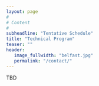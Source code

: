 ```yaml
---
layout: page
#
# Content
#
subheadline: "Tentative Schedule"
title: "Technical Program"
teaser: ""
header:
   image_fullwidth: "belfast.jpg"
   permalink: "/contact/"
---
```


TBD

<!---
<table border="1" style="width:750px; text-align:center; vertical-align=middle; border:1px solid black; ">

 <tr>
  <th>  </th>
  <th>  </th>
  <th style="text-align:center;"> Workshops </th>
  <th colspan="6" style="text-align:center;"> Main Conference </th>
 </tr>

 <tr>
  <th width="25">  </th>
  <th width="25">  </th>
  <th width="100" style="text-align:center;"> Tuesday </th>
  <th width="200" style="text-align:center;" colspan="2"> Wednesday </th>
  <th width="200" style="text-align:center;" colspan="2"> Thursday </th>
  <th width="200" style="text-align:center;" colspan="2"> Friday </th>
 </tr>

 <tr>
  <th width="25"> H </th>
  <th width="25"> M </th>
  <th width="100">   </th>
  <th width="100"> Honolulu </th>
  <th width="100"> Kahuku </th>
  <th width="100"> Honolulu </th>
  <th width="100"> Kahuku </th>
  <th width="100"> Honolulu </th>
  <th width="100"> Kahuku </th>
 </tr>

 <tr>
  <td rowspan="2"> 07 </td>
  <td> 00 </td>
   <td colspan="7"> </td>

  </tr>

 <tr>
  <td> 30 </td>
 <td colspan="7" rowspan="2" style="text-align:center; vertical-align:middle; font-size:20px;"> Registration Open </td>

 </tr>

 <tr>
  <td rowspan="2"> 08 </td>
  <td> 00 </td>
 </tr>

 <tr>
  <td> 30 </td>
  <td colspan="1" rowspan="4"> Workshop </td>
  <td colspan="2" rowspan="2" style="text-align:center; vertical-align:middle;"> <b> Keynote 1 * : </b><br> Dr. Derek Chiou, <br> Microsoft and The University of Texas at Austin</td>
  <td colspan="2" rowspan="2" style="text-align:center; vertical-align:middle;"> <b> Keynote 2 * : </b><br> Dr. David Richards, <br> Lawrence Livermore National Laboratory</td>
  <td colspan="2" rowspan="2" style="text-align:center; vertical-align:middle;"> <b> Keynote 3 * : </b><br> Dr. Kate Keahey, <br> Argonne National Laboratory</td>
 </tr>

 <tr>
  <td rowspan="2"> 09 </td>
  <td> 00 </td>
 </tr>

 <tr>
  <td> 30 </td>
  <td colspan="2" rowspan="2" style="text-align:center; vertical-align:middle;"><b> Session 01 * : </b><br> Best Papers 1 </td>
  <td colspan="2" rowspan="2" style="text-align:center; vertical-align:middle;"><b> Session 08 * : </b><br> Best Papers 2 </td>
  <td colspan="1" rowspan="2"><b> Session 13 : </b> Scheduling </td>
  <td colspan="1" rowspan="2"><b> Session 14 : </b> Performance Profiling </td>
 </tr>

 <tr>
  <td rowspan="2"> 10 </td>
  <td> 00 </td>
 </tr>

 <tr>
  <td> 30 </td>
  <td colspan="7" rowspan="1" style="text-align:center; vertical-align:middle; font-size:20px;"> Coffee Break </td>
 </tr>

 <tr>
  <td rowspan="2"> 11 </td>
  <td> 00 </td>
  <td colspan="1" rowspan="3"> Workshop </td>
  <td colspan="1" rowspan="3"><b> Session 02 : </b> Algorithms </td>
  <td colspan="1" rowspan="3"><b> Session 03 : </b> Big Data and HPC </td>
  <td colspan="1" rowspan="3"><b> Session 09 : </b> High-Performance Big Data Analytics </td>
  <td colspan="1" rowspan="3"><b> Session 10 : </b> Virtualisation </td>
  <td colspan="1" rowspan="3"><b> Session 15 : </b> Leveraging Accelerated Systems </td>
  <td colspan="1" rowspan="3"><b> Session 16 : </b> Fault Tolerance </td>
 </tr>

 <tr>
  <td> 30 </td>
 </tr>

 <tr>
  <td rowspan="2"> 12 </td>
  <td> 00 </td>
 </tr>

 <tr>
  <td> 30 </td>
  <td colspan="7" rowspan="3" style="text-align:center; vertical-align:middle; font-size:20px;"> Lunch </td>
 </tr>

 <tr>
  <td rowspan="2"> 13 </td>
  <td> 00 </td>
 </tr>

 <tr>
  <td> 30 </td>
 </tr>

 <tr>
  <td rowspan="2"> 14 </td>
  <td> 00 </td>
  <td colspan="1" rowspan="3"> Workshop </td>
  <td colspan="1" rowspan="3"><b> Session 04 : </b> Performance and Energy Modeling and Analysis </td>
  <td colspan="1" rowspan="3"><b> Session 05 : </b> Resource Management and Runtime Systems </td>
  <td colspan="2" rowspan="3" style="text-align:center; vertical-align:middle; font-size:20px;"> Panel * </td>
  <td colspan="1" rowspan="3"><b> Session 17 : </b> Numerical Methods and Libraries </td>
  <td colspan="1" rowspan="3"><b> Session 18 : </b> Programming and System Software </td>
 </tr>

 <tr>
  <td> 30 </td>
 </tr>

 <tr>
  <td rowspan="2"> 15 </td>
  <td> 00 </td>
 </tr>

 <tr>
  <td> 30 </td>
  <td colspan="7" rowspan="1" style="text-align:center; vertical-align:middle; font-size:20px;"> Coffee Break </td>
 </tr>

 <tr>
  <td rowspan="2"> 16 </td>
  <td> 00 </td>
  <td colspan="1" rowspan="4"> Workshop </td>
  <td colspan="1" rowspan="4"><b> Session 06 : </b> Memory and Networks </td>
  <td colspan="1" rowspan="4"><b> Session 07 : </b> Virtualisation and I/O </td>
  <td colspan="1" rowspan="4"><b> Session 11 : </b> Emerging Architectures and Parallel Programming </td>
  <td colspan="1" rowspan="4"><b> Session 12 : </b> Data Storage and Processing </td>
  <td colspan="1" rowspan="4"><b> Session 19 : </b> Algorithms and Tools for I/O and Big Data Management </td>
  <td colspan="1" rowspan="4"><b> Session 20 : </b> Silent Data Corruption </td>
 </tr>

 <tr>
  <td> 30 </td>
 </tr>

 <tr>
  <td rowspan="2"> 17 </td>
  <td> 00 </td>
 </tr>

 <tr>
  <td> 30 </td>
 </tr>

 <tr>
  <td rowspan="2"> 18 </td>
  <td> 00 </td>
  <td>  </td>
  <td colspan="2" rowspan="4" style="text-align:center; vertical-align:middle; font-size:20px;"> Poster Reception * </td>
  <td colspan="2" rowspan="4" style="text-align:center; vertical-align:middle; font-size:20px;"> Banquet * </td>
  <td>  </td>
  <td>  </td>
 </tr>

 <tr>
  <td> 30 </td>
  <td>  </td>
  <td>  </td>
  <td>  </td>
 </tr>

 <tr>
  <td rowspan="2"> 19 </td>
  <td> 00 </td>
  <td>  </td>
  <td>  </td>
  <td>  </td>
 </tr>

 <tr>
  <td> 30 </td>
  <td>  </td>
  <td>  </td>
  <td>  </td>
 </tr>

</table>

<b> (*) These sessions are held in the Lanai room. </b><br>


<h4>Keynote 1 : Specializing Data Centers using Reconfigurable Logic </h4>


<h5>Speaker : Dr. Derek Chiou, Microsoft and The University of Texas at Austin</h5><br>
<h5>Chair : Rich Vuduc </h5>

<b>Abstract : </b> Introducing reconfigurable logic into data center servers
provides both the benefits of specialized hardware and the convenience of
homogeneous hardware.  Placing an FPGA in the network path as well as attached
to the server via PCIe enables an FPGA-centric computational model, in contrast
to the CPU-centric computational model that pervades computing today. In an
FPGA-centric model, the FPGA is the first to process each packet and only
passes the packets it cannot handle to the CPU that acts as a complexity
offload engine. Microsoft has deployed such an architecture throughout its
cloud and implements a wide range of capabilities, including deep neural
networks and software defined networking acceleration, on it. I will describe
Microsoft's Configurable Cloud, some cases of how it is used, and the resulting
performance.

<b>Bio : </b> Derek Chiou is a Partner Architect at Microsoft where he leads
the Azure Cloud Silicon team working on FPGAs and ASICs for data center
applications and infrastructure and a researcher in the Electrical and Computer
Engineering Department at The University of Texas at Austin. His research areas
are FPGA acceleration, high-performance computer simulation, rapid system
design, computer architecture, parallel computing, Internet router
architecture, and network processors. Before going to UT, Dr. Chiou was a
system architect and lead the performance modeling team at Avici Systems, a
manufacturer of terabit core routers. Dr. Chiou received his Ph.D., S.M. and
S.B. degrees in Electrical Engineering and Computer Science from MIT.

<h4>Keynote 2 : Dr. David Richards, Lawrence Livermore National Laboratory</h4>

<h5>Speaker : Dr. David Richards, Lawrence Livermore National Laboratory</h5><br>
<h5>Chair : Todd Gambling </h5>

<b>Abstract : </b> TBD.

<h4>Keynote 3 : At the Crossroads of HPC and Big Data</h4>

<h5>Speaker : Dr. Kate Keahey, Argonne National Laboratory </h5><br>
<h5>Chair : Gabriel Antoniu </h5>

<b>Abstract : </b> Experiments, data, and computation have always been
inextricably linked and are even more so today. Large experimental instruments,
equipped with millions of sensors, and producing hundreds of terabytes of data
per experiment will be used more efficiently if extended with a computational
facility providing the scientist with ongoing insight into data. This
relationship is becoming stronger as recently these sensors have left the lab
and started multiplying at large: inexpensive and increasingly sophisticated
sensor devices now allow scientists to instrument forests, oceans or cities
turning our planet into an "instrument at large" and providing unprecedented
opportunities in geophysical, environmental, and social sciences. All this is
creating demand to process more data, faster, and produce results in a more
timely fashion.  This presentation will describe how emergent technology is
creating potential for new avenues of exploration and how this potential is
translated into new scientific applications – but also new infrastructure
requirements and new ideas on how computing can support science. I will give
examples of different approaches explored by various scientific application
groups and discuss ideas on what we can do to catalyze change in tools and
infrastructure – from specific solutions to changes in experimental approach,
to support new modes of usage.


<h4>Sessions : </h4>

<br>
<h5>Session 1: Best Papers 1 (Areas 1 and 2)</h5>
<h5>Chair : Gabriel Antoniu </h5>

 <li>  Tahsin Reza, Christine Klymko, Geoffrey Sanders, Roger Pearce and Matei Ripeanu. <b>Towards Practical and Robust Labeled Pattern Matching in Trillion-Edge Graphs </b>

 <li>  Sourav Chakraborty, Hari Subramoni and Dhabaleswar Panda. <b>Contention-Aware Kernel-Assisted MPI Collectives for Multi/Many-core Systems   </b>

<br>
<h5>Session 2: Algorithms (3 Full papers)</h5>
<h5>Chair : Alexandru Costan </h5>

 <li>  Willian Barreiros Jr., George Teodoro, Tahsin Kurc, Jun Kong, Alba Cristina M. A. Melo and Joel Saltz. <b>Parallel and Efficient Sensitivity Analysis of Microscopy Image Segmentation Workflows in Hybrid Systems    </b>

 <li>  Xiaohui Duan, Kai Xu, Yuandong Chan, Christian Hundt, Bertil Schmidt, Pavan Balaji and Weiguo Liu. <b>S-Aligner: Ultrascalable read mapping on Sunway Taihu Light    </b>

 <li>  Bangtian Liu, Chengyao Wen, Anand D. Sarwate and Maryam Mehri Dehnavi. <b>A Unified Optimization Approach for Sparse Tensor Operations on GPUs    </b>

<br>
<h5>Session 3: Big Data and HPC (2 Full and 2 Short papers)</h5>
<h5>Chair : Osamu Tatebe </h5>

 <li>  Tao Lu, Eric Suchyta, Dave Pugmire, Jong Choi, Scott Klasky, Qing Liu, Norbert Podhorszki, Mark Ainsworth and Matthew Wolf. <b>Canopus: A Paradigm Shift Towards Elastic Extreme-Scale Data Analytics on HPC Storage    </b>

 <li>  Francois Tessier, Venkatram Vishwanath and Emmanuel Jeannot. <b>TAPIOCA: An I/O Library for Optimized Topology-Aware Data Aggregation on Large-Scale Supercomputers    </b>

 <li>  Pierre Matri, Yevhen Alforov, Álvaro Brandon, Michael Kuhn, Philip Carns and Thomas Ludwig. <b>Could Blobs Enable Storage-Based Convergence Between HPC and Big Data? </b>

 <li>  Orcun Yildiz, Amelie Chi Zhou and Shadi Ibrahim. <b>Eley: On the Effectiveness of Burst Buffers for Big Data Processing in HPC systems</b>

<br>
<h5>Session 4: Performance and Energy Modeling and Analysis (3 Full papers)</h5>
<h5>Chair : Olga Pierce </h5>

 <li>  Franz C. Heinrich, Tom Cornebize, Augustin Degomme, Arnaud Legrand, Alexandra Carpen-Amarie, Sascha Hunold, Anne-Cécile Orgerie and Martin Quinson. <b>Predicting the Energy-Consumption of MPI Applications at Scale Using Only a Single Node</b>
  
 <li>  Kewen Meng and Boyana Norris. <b>Mira: A Framework for Static Performance Analysis    </b>

 <li>  An Huynh and Kenjiro Taura. <b>Delay Spotter: A Tool for Spotting Scheduler-Caused Delays in Task Parallel Runtime Systems    </b>

<br>
<h5>Session 5: Resource Management and Runtime Systems (2 Full and 1 Short papers)</h5>
<h5>Chair : Dong Li </h5>

 <li>  Harald Servat, Antonio J. Peña, Germán Llort, Estanislao Mercadal, Hans-Christian Hoppe and Jesus Labarta. <b>Automating the Application Data Placement in Hybrid Memory Systems  </b>

 <li>  Mohammadreza Hoseinyfarahabady, Albert Zomaya and Zahir Tari. <b>Towards QoS- &nbsp;Contention- Aware Resource Provisioning in Streaming Processing Engine    </b>

 <li>  Xiang Ni, Nikhil Jain, Kavitha Chandrasekar and Laxmikant Kale. <b>Runtime Techniques for Programming with Fast and Slow Memory </b>

<br>
<h5>Session 6: Memory and Networks (3 Full and 1 Short papers)</h5>
<h5>Chair : Bronis De Supinski </h5>

 <li>  Yang Li, Saugata Ghose, Jongmoo Choi, Jin Sun, Hui Wang and Onur Mutlu. <b>Utility-Based Hybrid Memory Management    </b>

 <li>  Yingchao Huang and Dong Li. <b>Performance Modeling for Optimal Data Placement on GPU with Heterogeneous Memory Systems     </b>

 <li>  Michihiro Koibuchi, Tomohiro Totoki, Hiroki Matsutani, Hideharu Amano, Fabien Chaix, Ikki Fujiwara and Henri Casanova. <b>A Case for Uni-Directional Network Topologies in Large-Scale Clusters    </b>

 <li>  Mauro Ianni, Alessandro Pellegrini and Francesco Quaglia. <b>A Wait-free Multi-word Atomic (1,N) Register for Large-scale Data Sharing on Multi-core Machines   </b>
   
<br>
<h5>Session 7: Visualization and I/O (3 Full  and 1 Short papers)</h5>
<h5>Chair : Toni Cortes </h5>

 <li>  Jianping Li, Misbah Mubarak, Kwan-Liu Ma, Robert Ross and Christopher Carothers. <b>Visual Analytics Techniques for Exploring the Design Space of Large-Scale High-Radix Networks    </b>

 <li>  Misbah Mubarak, Philip Carns, Jonathan Jenkins, Jianping Li, Nikhil Jain, Shane Snyder, Robert Ross, Abhinav Bhatele, Chris Carothers and Kwan-Liu Ma. <b>Quantifying I/O and Communication Traffic Interference on Burst Buffer Equipped Dragonfly Networks</b>

 <li>  Shaomeng Li, Sudhanshu Sane, Leigh Orf, Pablo Mininni, John Clyne and Hank Child. <b>Spatiotemporal Wavelet Compression for Visualization of Scientific Simulation Data</b>

 <li>  Hyungsoo Jung, Sooyong Kang, Hyuck Han, Hyeongwon Jang, Sang Youp Rhee and Jae Eun Kim. <b>AutoBahn: Accelerating Concurrent, Durable File I/O via a Non-Volatile Buffer   </b>

<br>
<h5>Session 8: Best Papers 2 (Areas 3 and 4)</h5>
<h5>Chair : Rich Vuduc </h5>

 <li>  Stratos Dimopoulos, Chandra Krintz and Rich Wolski. <b>JUSTICE: A Deadline-aware, Fair-share Resource Allocator for Implementing Multi-analytics    </b>

 <li>  Jaehyun Han, Donghun Koo, Glenn K. Lockwood, Jaehwan Lee, Hyeonsang Eom and Soonwook Hwang. <b>Accelerating a burst buffer via user-level I/O isolation.</b>

<br>
<h5>Session 9: High Performance Big Data Analytics (3 Full papers)</h5>
<h5>Chair : Pierre Matri </h5>

 <li>  Peng Sun, Yonggang Wen, Ta Nguyen Binh Duong and Xiaokui Xiao. <b>GraphH: High Performance Big Graph Analytics in Small Clusters    </b>

 <li>  Sarat Sreepathi, Jitendra Kumar, Forrest Hoffman, Richard Mills, Vamsi Sripathi and William Hargrove. <b>Parallel Multivariate Spatio-Temporal Clustering of Large Ecological Datasets on Hybrid Supercomputers    </b>

 <li>  Stefano Iannucci, Hisham A. Kholidy, Amrita Dhakal Ghimire, Rui Jia, Sherif Abdelwahed and Ioana Banicescu. <b>A Comparison of Graph-Based Synthetic Data Generators for Benchmarking Next-Generation Intrusion Detection Systems</b>

<br>
<h5>Session 10: Virtualization (3 Full papers)</h5>
<h5>Chair : Leonardo Bautista-Gomez </h5>

 <li>  Panagiotis Patros, Dayal Dilli, Kenneth Kent and Michael Dawson. <b>Dynamically Compiled Artifact Sharing for Clouds   </b>

 <li>  Daeyoun Kang, Tae Joon Jun, Dohyeun Kim, Jaewook Kim and Daeyoung Kim. <b>ConVGPU: GPU Management Middleware in Container Based Virtualized Environment   </b>

 <li>  Andrew Younge, Kevin Pedretti, Ryan Grant and Ron Brightwell. <b>Enabling Diverse Software Stacks on Supercomputers using High Performance Virtual Clusters    </b>

<br>
<h5>Session 11: Emerging Architectures and Parallel Processing (2 Full and 3 Short papers)</h5>
<h5>Chair : Frank Mueller </h5>

 <li>  Vicente Adolfo Bolea Sanchez, Wonbae Kim, Youngmoon Eom, Kibeom Jin, Moohyeon Nam, Deukyeon Hwang, Jik-Soo Kim and Beomseok Nam. <b>EclipseMR: Distributed and Parallel Task Processing with Consistent Hashing   </b>

 <li>  Reza Azimi, Tyler Fox and Sherief Reda. <b>Understanding the Role of GPGPU-accelerated SoC-based ARM Clusters    </b>

 <li>  Kun Tang, Devesh Tiwari, Saurabh Gupta, Sudharshan Vazhkudai and Xubin He. <b>Effective Running of End-to-end HPC Workflows on Emerging Heterogeneous Architectures   </b>

 <li>  Renan Fischer E Silva and Paul Carpenter. <b>High Throughput and Low Latency on Hadoop Clusters using Explicit Congestion Notification: The Untold Truth    </b>

 <li>  Hari Subramoni, Xiaoyi Lu and Dhabaleswar Panda. <b>A Scalable Network-Based Performance Analysis Tool for MPI on Large-Scale HPC Systems   </b>
  
<br>
<h5>Session 12: Data Storage and Processing (2 Full and 2 Short papers)</h5>
<h5>Chair : Maria S. Perez </h5>

 <li>  Houjun Tang, Suren Byna, Bin Dong, Jialin Liu and Quincey Koziol. <b>SoMeta: Scalable Object-centric Metadata Management for High Performance Computing  </b>

 <li>  Clement Mommessin, Matthieu Dreher, Bruno Raffin and Tom Peterka. <b>Automatic Data Filtering for In Situ Workflows      </b>

 <li>  Hongliang Li, Jie Wu, Zhen Jiang, Xiang Li and Xiaohui Wei. <b>Task Allocation for Stream Processing with Recovery Latency Guarantee </b>

 <li>  Ashish Tapdiya, Yuan Xue and Daniel Fabbri. <b>A Comparative Analysis of Materialized Views Selection and Concurrency Control Mechanisms in NoSQL Databases    </b>

<br>
<h5>Session 13: Scheduling (2 Full papers)</h5>
<h5>Chair : Sriram Krishnamoorthy </h5>

 <li>  Jens Gustedt, Emmanuel Jeannot and Farouk Mansouri. <b>Automatic, Abstracted and Portable Topology-Aware Thread Placement   </b>

 <li>  Jens Breitbart, Simon Pickartz, Josef Weidendorfer, Stefan Lankes and Antonello Monti. <b>Dynamic Co-scheduling Driven by Main Memory Bandwidth Utilization   </b>

<br>
<h5>Session 14: Performance Profiling (2 Full papers)</h5>
<h5>Chair : Yves Robert </h5>

 <li>  Niyazi Sorkunlu, Varun Chandola and Abani Patra. <b>Tracking System Behavior from Resource Usage Data    </b>

 <li>  David Boehme, David Beckingsale and Martin Schulz. <b>Flexible Data Aggregation for Performance Profiling   </b>
    
<br>
<h5>Session 15: Leveraging Accelerated Systems (3 Full papers) </h5>
<h5>Chair : Misbah Mubarak  </h5>

 <li>  Masahiro Nakao, Hitoshi Murai, Hidetoshi Iwashita, Akihiro Tabuchi, Taisuke Boku and Mitsuhisa Sato. <b>Implementing Lattice QCD Application with XcalableACC Language on Accelerated Cluster    </b>

 <li>  Unnikrishnan Cheramangalath, Rupesh Nasre and Y N Srikant. <b>DH-Falcon: A language for large-scale graph processing on Distributed Heterogeneous systems.    </b>

 <li>  David Rohr and Volker Lindenstruth. <b>Fast failure erasure encoding using just in time compilation for CPUs, GPUs, and FPGAs    </b>

<br>
<h5>Session 16: Fault Tolerance (3 Full papers)</h5>
<h5>Chair : Frederic Vivien </h5>

 <li>  Omer Subasi, Sriram Krishnamoorthy and Gokcen Kestor. <b>Toward A General Theory of Optimal Checkpoint Placement  </b>

 <li>  Shuo Yang, Kai Wu, Yifan Qiao, Dong Li and Jidong Zhai. <b>Algorithm-Directed Crash Consistence in Non-Volatile Memory for HPC    </b>

 <li>  Li Han, Louis-Claude Canon, Henri Casanova, Yves Robert and Frédéric Vivien. <b>Checkpointing Workflows for Fail-Stop Errors  </b>

<br>
<h5>Session 17: Numerical Methods and Libraries (2 Full and 2 Short papers)</h5>
<h5>Chair : Olga Pierce </h5>

 <li>  Matt Martineau and Simon Mcintosh-Smith. <b>Exploring on-node parallelism with neutral, a Monte Carlo neutral particle transport mini-app   </b>

 <li>  Matthieu Dreher, Kiran Sasikumar, Subramanian Sankaranarayanan and Tom Peterka. <b>Manala: a Flexible Flow Control Library for Asynchronous Task Communication   </b>

 <li>  Balazs Nemeth, Tom Haber and Wim Lamotte. <b>Distributed Affine-Invariant MCMC Sampler    </b>

 <li>  Takashi Shimokawabe, Toshio Endo, Naoyuki Onodera and Takayuki Aoki. <b>A Stencil Framework to Realize Large-scale Computations Beyond Device Memory Capacity on GPU Supercomputers    </b>

<br>
<h5>Session 18: Programming and Systems Software (2 Full and 2 Short papers)</h5>
<h5>Chair : Sriram Krishnamoorthy </h5>

 <li>  Yuping Fan, Paul Rich, William Allcock, Michael Papka and Zhiling Lan. <b>Trade-off between Prediction Accuracy and Underestimation Rate in Job Runtime Estimates    </b>

 <li>  Pengfei Zou, Tyler Allen, Clauded Davis, Xizhou Feng and Rong Ge. <b>CLIP: Cluster-Level Intelligent Power Coordination for Power-Bounded Systems</b>

 <li>  Tim Suess, Lars Nagel, Marc-Andre Vef, Andre Brinkmann, Dustin Feld and Thomas Soddemann. <b>Pure Functions in C: A Small Keyword for Automatic Parallelization   </b>

 <li>  Maruf Ahmed and Albert Zomaya. <b>The Effect of Resource Allocation and System Events on the Consolidated Virtual Machines Performance</b>

<br>
<h5>Session 19: Algorithms and Tools for I/O and Big Data Management (2 Full and 2 Short papers)</h5>
<h5>Chair : Naoya Maruyama </h5>

 <li>  Jeremy Logan, Jong Choi, Matthew Wolf, George Ostrouchov, Lipeng Wan, Norbert Podhorszki, William Godoy, Erich Lohrmann, Greg Eisenhauer, Chad Wood, Kevin Huck and Scott Klasky. <b>Extending Skel to support the development and optimization of next generation I/O systems   </b>

 <li>  Xinyu Chen, Trilce Estrada and Jeremy Benson. <b>keybin Key-based Binning for Distributed Clustering    </b>

 <li>  Zhongqi An, Zhengyu Zhang and Qiang Li. <b>Optimizing the Datapath for Key-value Middleware with NVMe SSDs over RDMA Interconnects   </b>

 <li>  Jong Youl Choi, Jeremy Logan, Matthew Wolf, George Ostrouchov, Tahsin Kurc, Gary Liu, Norbert Podhorszki, Scott Klasky, Melissa Romanus, Qian Sun, Manish Parashar, Randy Michael Churchill and Choong-Seock Chang. <b>TGE: Machine Learning Based Task Graph Embedding for Large-scale Topology Mapping   </b>

<br>
<h5>Session 20: Silent Data Corruption (1 Full and 2 Short papers)</h5>
<h5>Chair : Christian Engelmann </h5>

 <li>  Pierre-Louis Guhur, Emil Constantinescu, Debojyoti Ghosh, Tom Peterka and Franck Cappello. <b>Detection of Silent Data Corruption in Adaptive Numerical Integration Solvers   </b>

 <li>  Scott Levy, Kurt Ferreira and Patrick Bridges. <b>Detecting and Correcting Silent Corruption of Read-Mostly Application Data </b>

 <li>  Omer Subasi and Sriram Krishnamoorthy. <b>A Gaussian Process Approach for Effective Soft Error Detection </b>  

<h4>Workshops : </h4>

<li> Rev-A : Waianae Room </li>
<li> FTS : Honolulu Room </li>
<li> HPCMASPA : Kahuku Room </li>
<li> WRAp : Oahu Room </li>
<li> DOE/MEXT : Waialua Room </li>
-->


